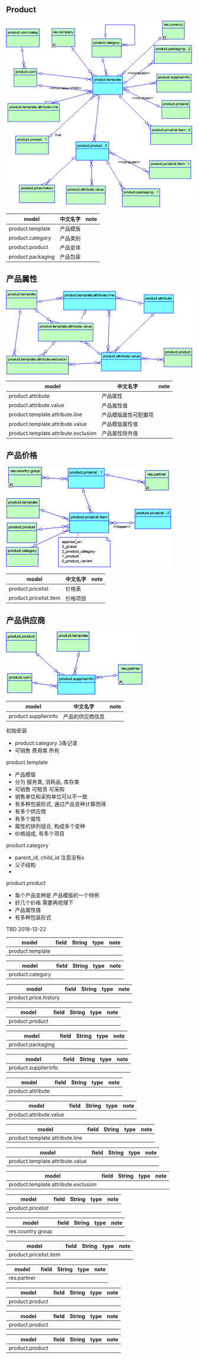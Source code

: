 ## Product

![product](https://github.com/odooht/odoo-docs/blob/master/model/image/product.png)

model|中文名字|note
-----|-------|----
product.template|产品模版|
product.category|产品类别|
product.product|产品变体|
product.packaging|产品包装|

## 产品属性

![product.attribute](https://github.com/odooht/odoo-docs/blob/master/model/image/product.attribute.png)

model|中文名字|note
-----|-------|----
product.attribute|产品属性|
product.attribute.value|产品属性值|
product.template.attribute.line|产品模版属性可配置项|
product.template.attribute.value|产品模版属性值|
product.template.attribute.exclusion|产品属性除外值

## 产品价格

![product.price](https://github.com/odooht/odoo-docs/blob/master/model/image/product.price.png)


model|中文名字|note
-----|-------|----
product.pricelist|价格表|
product.pricelist.item|价格项目|

## 产品供应商

![product.supplier](https://github.com/odooht/odoo-docs/blob/master/model/image/product.supplier.png)


model|中文名字|note
-----|-------|----
product.supplierinfo|产品的供应商信息|




初始安装
* product.category 3条记录
* 可销售 费用类 所有

product.template
* 产品模版
* 分为 服务类, 消耗品, 库存类
* 可销售 可租赁 可采购
* 销售单位和采购单位可以不一致
* 有多种包装形式, 通过产品变种计算而得
* 有多个供应商
* 有多个属性
* 属性的排列组合, 构成多个变种
* 价格组成, 有多个项目

product.category
* parent\_id, child\_id 注意没有s
* 父子结构
* 

product.product
* 每个产品变种是 产品模版的一个特例
* 好几个价格 需要再梳理下
* 产品属性值
* 有多种包装形式



TBD 2018-12-22

model|field|String|type|note
-----|-----|------|----|----
product.template||||



model|field|String|type|note
-----|-----|------|----|----
product.category||||


model|field|String|type|note
-----|-----|------|----|----
product.price.history||||


model|field|String|type|note
-----|-----|------|----|----
product.product||||



model|field|String|type|note
-----|-----|------|----|----
product.packaging||||


model|field|String|type|note
-----|-----|------|----|----
product.supplierinfo||||


model|field|String|type|note
-----|-----|------|----|----
product.attribute||||


model|field|String|type|note
-----|-----|------|----|----
product.attribute.value||||


model|field|String|type|note
-----|-----|------|----|----
product.template.attribute.line||||


model|field|String|type|note
-----|-----|------|----|----
product.template.attribute.value||||


model|field|String|type|note
-----|-----|------|----|----
product.template.attribute.exclusion||||


model|field|String|type|note
-----|-----|------|----|----
product.pricelist||||


model|field|String|type|note
-----|-----|------|----|----
res.country.group||||


model|field|String|type|note
-----|-----|------|----|----
product.pricelist.item||||


model|field|String|type|note
-----|-----|------|----|----
res.partner||||


model|field|String|type|note
-----|-----|------|----|----
product.product||||


model|field|String|type|note
-----|-----|------|----|----
product.product||||


model|field|String|type|note
-----|-----|------|----|----
product.product||||


